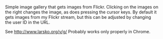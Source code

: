 Simple image gallery that gets images from Flickr. Clicking on the images on the
right changes the image, as does pressing the cursor keys. By default it gets
images from my Flickr stream, but this can be adjusted by changing the user ID
in the URL.

See http://www.larsko.org/v/g/
Probably works only properly in Chrome.
